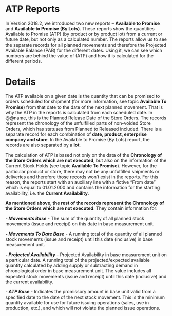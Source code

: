 # ATP Reports

In Version 2018.2, we introduced two new reports – <b>Available to Promise</b> and <b>Available to Promise (By Lots)</b>. These reports show the quantities Available to Promise (ATP) (by product or by product lot) from a current or future date, but not only as a calculated number. The reports allow us to see the separate records for all planned movements and therefore the Projected Available Balance (PAB) for the different dates. Using it, we can see which numbers are behind the value of (ATP) and how it is calculated for the different periods.

# Details

The ATP available on a given date is the quantity that can be promised to orders scheduled for shipment (for more information, see topic <b>Available To Promise</b>) from that date to the date of the next planned movement. That is why the ATP in the reports is calculated from each scheduled date. In @@name, this is the Planned Release Date of the Store Orders. The records represent the chronology of the unfulfilled parts of non-voided Store Orders, which has statuses from Planned to Released included. There is a separate record for each combination of <b>date, product, enterprise company and store</b>. In the Available to Promise (By Lots) report, the records are also separated by a <b>lot</b>.

The calculation of ATP is based not only on the data of the <b>Chronology of the Store Orders which are not executed</b>, but also on the information of the Current Stock Holds (see topic <b>Available To Promise</b>). However, for the particular product or store, there may not be any unfulfilled shipments or deliveries and therefore those records won’t exist in the reports. For this reason, the reports start with an auxiliary line with a fictive “From date” which is equal to 01.01.2000 and contains the information for the starting availability, i.e. the <b>Current Availability</b>.
 
<b>As mentioned above, the rest of the records represent the Chronology of the Store Orders which are not executed</b>. They contain information for:

<b><i>- Movements Base</b></i> - The sum of the quantity of all planned stock movements (issue and receipt) on this date in base measurement unit. 

<b><i>- Movements To Date Base</b></i> - A running total of the quantity of all planned stock movements (issue and receipt) until this date (inclusive) in base measurement unit.

<b><i>- Projected Availability</b></i> -  Projected Availability in base measurement unit on a particular date. A running total of the projected/expected available quantity calculated by adding supply or subtracting demand in chronological order in base measurement unit. The value includes all expected stock movements (issue and receipt) until this date (inclusive) and the current availability.

<b><i>- ATP Base</b></i> - Indicates the promissory amount in base unit valid from a specified date to the date of the next stock movement. This is the minimum quantity available for use for future issuing operations (sales, use in production, etc.), and which will not violate the planned issue operations.


